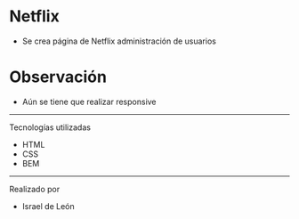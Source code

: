 # Netflix

- Se crea página de Netflix administración de usuarios

# Observación

- Aún se tiene que realizar responsive


---

Tecnologías utilizadas

- HTML
- CSS
- BEM

---

Realizado por

- Israel de León
